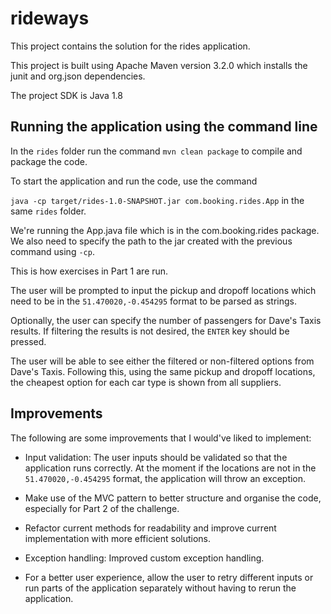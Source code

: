 # rideways

This project contains the solution for the rides application.

This project is built using Apache Maven version 3.2.0 which installs the junit and org.json dependencies.

The project SDK is Java 1.8 

## Running the application using the command line

In the `rides` folder run the command `mvn clean package` to compile and package the code.

To start the application and run the code, use the command

`java -cp target/rides-1.0-SNAPSHOT.jar com.booking.rides.App` in the same `rides` folder.

We're running the App.java file which is in the com.booking.rides package. We also need to specify the path to the jar created with the previous command using `-cp`.

This is how exercises in Part 1 are run.

The user will be prompted to input the pickup and dropoff locations which need to be in the `51.470020,-0.454295` format to be parsed as strings.

Optionally, the user can specify the number of passengers for Dave's Taxis results. If filtering the results is not desired, the `ENTER` key should be pressed.

The user will be able to see either the filtered or non-filtered options from Dave's Taxis. Following this, using the same pickup and dropoff locations, the cheapest option for each car type is shown from all suppliers.

## Improvements

The following are some improvements that I would've liked to implement:

- Input validation: The user inputs should be validated so that the application runs correctly. At the moment if the locations are not in the `51.470020,-0.454295` format, the application will throw an exception.

- Make use of the MVC pattern to better structure and organise the code, especially for Part 2 of the challenge.

- Refactor current methods for readability and improve current implementation with more efficient solutions.

- Exception handling: Improved custom exception handling.

- For a better user experience, allow the user to retry different inputs or run parts of the application separately without having to rerun the application.

